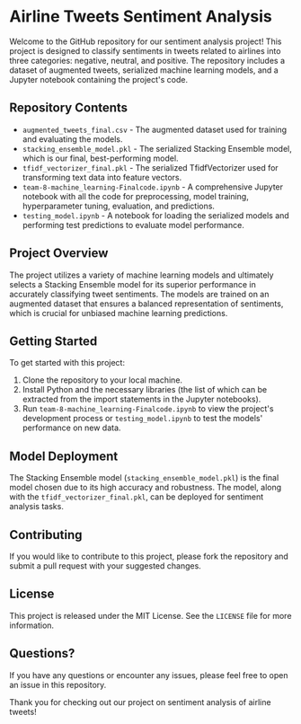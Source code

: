 # Airline Tweets Sentiment Analysis

Welcome to the GitHub repository for our sentiment analysis project! This project is designed to classify sentiments in tweets related to airlines into three categories: negative, neutral, and positive. The repository includes a dataset of augmented tweets, serialized machine learning models, and a Jupyter notebook containing the project's code.

## Repository Contents

- `augmented_tweets_final.csv` - The augmented dataset used for training and evaluating the models.
- `stacking_ensemble_model.pkl` - The serialized Stacking Ensemble model, which is our final, best-performing model.
- `tfidf_vectorizer_final.pkl` - The serialized TfidfVectorizer used for transforming text data into feature vectors.
- `team-8-machine_learning-Finalcode.ipynb` - A comprehensive Jupyter notebook with all the code for preprocessing, model training, hyperparameter tuning, evaluation, and predictions.
- `testing_model.ipynb` - A notebook for loading the serialized models and performing test predictions to evaluate model performance.

## Project Overview

The project utilizes a variety of machine learning models and ultimately selects a Stacking Ensemble model for its superior performance in accurately classifying tweet sentiments. The models are trained on an augmented dataset that ensures a balanced representation of sentiments, which is crucial for unbiased machine learning predictions.

## Getting Started

To get started with this project:

1. Clone the repository to your local machine.
2. Install Python and the necessary libraries (the list of which can be extracted from the import statements in the Jupyter notebooks).
3. Run `team-8-machine_learning-Finalcode.ipynb` to view the project's development process or `testing_model.ipynb` to test the models' performance on new data.

## Model Deployment

The Stacking Ensemble model (`stacking_ensemble_model.pkl`) is the final model chosen due to its high accuracy and robustness. The model, along with the `tfidf_vectorizer_final.pkl`, can be deployed for sentiment analysis tasks.

## Contributing

If you would like to contribute to this project, please fork the repository and submit a pull request with your suggested changes.

## License

This project is released under the MIT License. See the `LICENSE` file for more information.

## Questions?

If you have any questions or encounter any issues, please feel free to open an issue in this repository.

Thank you for checking out our project on sentiment analysis of airline tweets!
